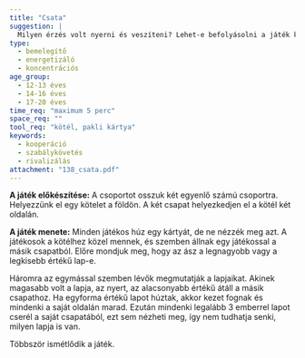 ```yaml
---
title: "Csata"
suggestion: | 
  Milyen érzés volt nyerni és veszíteni? Lehet-e befolyásolni a játék kimenetelét? Mit gondoltok, miért válhat egy hasonló játék szenvedéllyé?
type:
  - bemelegítő
  - energetizáló
  - koncentrációs
age_group:
  - 12-13 éves
  - 14-16 éves
  - 17-20 éves
time_req: "maximum 5 perc"
space_req: ""
tool_req: "kötél, pakli kártya"
keywords: 
  - kooperáció
  - szabálykövetés
  - rivalizálás
attachment: "138_csata.pdf"
---
```


**A játék előkészítése:** A csoportot osszuk két egyenlő számú csoportra. Helyezzünk el egy kötelet a földön. A két csapat helyezkedjen el a kötél két oldalán.

 **A játék menete:** Minden játékos húz egy kártyát, de ne nézzék meg azt. A játékosok a kötélhez közel mennek, és szemben állnak egy játékossal a másik csapatból. Előre mondjuk meg, hogy az ász a legnagyobb vagy a legkisebb értékű lap-e.

Háromra az egymással szemben lévők megmutatják a lapjaikat. Akinek magasabb volt a lapja, az nyert, az alacsonyabb értékű átáll a másik csapathoz. Ha egyforma értékű lapot húztak, akkor kezet fognak és mindenki a saját oldalán marad. Ezután mindenki legalább 3 emberrel lapot cserél a saját csapatából, ezt sem nézheti meg, így nem tudhatja senki, milyen lapja is van.

Többször ismétlődik a játék.
  
  
